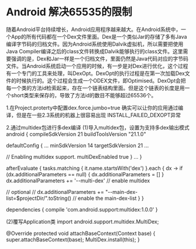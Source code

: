 # Android 解决65535的限制

随着Android平台持续增长，Android应用程序越来越大。在Android系统中，一个App的所有代码都在一个Dex文件里面。Dex是一个类似Jar的存储了多有Java编译字节码的归档文件。因为Android系统使用Dalvik虚拟机，所以需要把使用Java Compiler编译之后的class文件转换成Dalvik能够执行的class文件。这里需要强调的是，Dex和Jar一样是一个归档文件，里面仍然是Java代码对应的字节码文件。当Android系统启动一个应用的时候，有一步是对Dex进行优化，这个过程有一个专门的工具来处理，叫DexOpt。DexOpt的执行过程是在第一次加载Dex文件的时候执行的。这个过程会生成一个ODEX文件，即Optimised。DexOpt会把每一个类的方法id检索起来，存在一个链表结构里面。但是这个链表的长度是用一个short类型来保存的，导致了方法id的数目不能够超过65536个。

1.在Project.proterty中配置dex.force.jumbo=true
确实可以让你的应用通过编译，但是在一些2.3系统的机器上很容易出现
INSTALL_FAILED_DEXOPT异常

2.通过multidex包进行多dex编译
(1)导入multidex包，设置为支持多dex输出模式
android {
compileSdkVersion 21
buildToolsVersion "21.1.0"

defaultConfig {
...
minSdkVersion 14
targetSdkVersion 21
...

// Enabling multidex support.
multiDexEnabled true
}
...
}

afterEvaluate {
tasks.matching {
it.name.startsWith('dex')
}.each { dx ->
if (dx.additionalParameters == null) {
dx.additionalParameters = []
}
dx.additionalParameters += '--multi-dex' // enable multidex

// optional
// dx.additionalParameters += "--main-dex-list=$projectDir/<filename>".toString() // enable the main-dex-list
}
}

dependencies {
compile 'com.android.support:multidex:1.0.0'
}

(2)覆写Application类
import android.support.multidex.MultiDex;

@Override
protected void attachBaseContext(Context base) {
super.attachBaseContext(base);
MultiDex.install(this);
}
